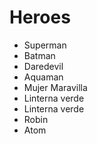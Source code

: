 # Heroes

* Superman
* Batman
* Daredevil
* Aquaman
* Mujer Maravilla
* Linterna verde
* Linterna verde
* Robin
* Atom
